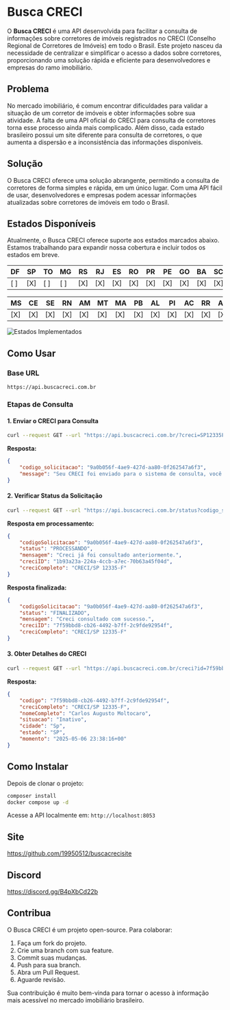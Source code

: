 
# Busca CRECI

O **Busca CRECI** é uma API desenvolvida para facilitar a consulta de informações sobre corretores de imóveis registrados no CRECI (Conselho Regional de Corretores de Imóveis) em todo o Brasil. Este projeto nasceu da necessidade de centralizar e simplificar o acesso a dados sobre corretores, proporcionando uma solução rápida e eficiente para desenvolvedores e empresas do ramo imobiliário.

## Problema

No mercado imobiliário, é comum encontrar dificuldades para validar a situação de um corretor de imóveis e obter informações sobre sua atividade. A falta de uma API oficial do CRECI para consulta de corretores torna esse processo ainda mais complicado. Além disso, cada estado brasileiro possui um site diferente para consulta de corretores, o que aumenta a dispersão e a inconsistência das informações disponíveis.

## Solução

O Busca CRECI oferece uma solução abrangente, permitindo a consulta de corretores de forma simples e rápida, em um único lugar. Com uma API fácil de usar, desenvolvedores e empresas podem acessar informações atualizadas sobre corretores de imóveis em todo o Brasil.

## Estados Disponíveis

Atualmente, o Busca CRECI oferece suporte aos estados marcados abaixo. Estamos trabalhando para expandir nossa cobertura e incluir todos os estados em breve.

| DF  | SP  | TO  | MG  | RS  | RJ  | ES  | RO  | PR  | PE  | GO  | BA  | SC  | PA  |
|-----|-----|-----|-----|-----|-----|-----|-----|-----|-----|-----|-----|-----|-----|
| [ ] | [X] | [ ] | [ ] | [X] | [X] | [X] | [X] | [X] | [X] | [X] | [X] | [X] | [X] |

| MS  | CE  | SE  | RN  | AM  | MT  | MA  | PB  | AL  | PI  | AC  | RR  | AP  |
|-----|-----|-----|-----|-----|-----|-----|-----|-----|-----|-----|-----|-----|
| [X] | [X] | [X] | [X] | [X] | [X] | [X] | [X] | [X] | [X] | [X] | [X] | [X] |

![Estados Implementados](https://buscacreci.com.br/brasilzao_implementado.png)

## Como Usar

### Base URL
```
https://api.buscacreci.com.br
```

### Etapas de Consulta

#### 1. Enviar o CRECI para Consulta
```bash
curl --request GET --url "https://api.buscacreci.com.br/?creci=SP12335F"
```

**Resposta:**
```json
{
    "codigo_solicitacao": "9a0b056f-4ae9-427d-aa80-0f262547a6f3",
    "message": "Seu CRECI foi enviado para o sistema de consulta, você pode acompanhar o status da consulta pelo código abaixo."
}
```

#### 2. Verificar Status da Solicitação
```bash
curl --request GET --url "https://api.buscacreci.com.br/status?codigo_solicitacao=9a0b056f-4ae9-427d-aa80-0f262547a6f3"
```

**Resposta em processamento:**
```json
{
    "codigoSolicitacao": "9a0b056f-4ae9-427d-aa80-0f262547a6f3",
    "status": "PROCESSANDO",
    "mensagem": "Creci já foi consultado anteriormente.",
    "creciID": "1b93a23a-224a-4ccb-a7ec-70b63a45f04d",
    "creciCompleto": "CRECI/SP 12335-F"
}
```

**Resposta finalizada:**
```json
{
    "codigoSolicitacao": "9a0b056f-4ae9-427d-aa80-0f262547a6f3",
    "status": "FINALIZADO",
    "mensagem": "Creci consultado com sucesso.",
    "creciID": "7f59bbd8-cb26-4492-b7ff-2c9fde92954f",
    "creciCompleto": "CRECI/SP 12335-F"
}
```

#### 3. Obter Detalhes do CRECI
```bash
curl --request GET --url "https://api.buscacreci.com.br/creci?id=7f59bbd8-cb26-4492-b7ff-2c9fde92954f"
```

**Resposta:**
```json
{
    "codigo": "7f59bbd8-cb26-4492-b7ff-2c9fde92954f",
    "creciCompleto": "CRECI/SP 12335-F",
    "nomeCompleto": "Carlos Augusto Moltocaro",
    "situacao": "Inativo",
    "cidade": "Sp",
    "estado": "SP",
    "momento": "2025-05-06 23:38:16+00"
}
```

## Como Instalar

Depois de clonar o projeto:

```bash
composer install
docker compose up -d
```

Acesse a API localmente em: `http://localhost:8053`

## Site
https://github.com/19950512/buscacrecisite

## Discord
https://discord.gg/B4pXbCd22b

## Contribua

O Busca CRECI é um projeto open-source. Para colaborar:

1. Faça um fork do projeto.
2. Crie uma branch com sua feature.
3. Commit suas mudanças.
4. Push para sua branch.
5. Abra um Pull Request.
6. Aguarde revisão.

Sua contribuição é muito bem-vinda para tornar o acesso à informação mais acessível no mercado imobiliário brasileiro.
